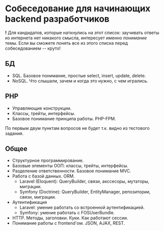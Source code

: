 # Собеседование для начинающих backend разработчиков

**!** Для кандидатов, которые наткнулись на этот список: заучивать ответы из интернета нет никакого смысла, интересует именно
*понимание* темы. Если вы сможете *понять* все из этого списка перед собеседованием -- круто!

## БД

* SQL. Базовое понимание, простые select, insert, update, delete.
* NoSQL. Что слышали, зачем и когда это нужно, с чем игрались.

## PHP

* Управляющие конструкции.
* Классы, трейты, интерфейсы.
* Базовое понимание принципа работы. PHP-FPM.

По первым двум пунктам вопросов не будет т.к. видно из тестового задания.

## Общее

* Структурное программирование.
* Базовые элементы ООП: классы, трейты, интерфейсы.
* Разделение ответственности. Базовое понимание MVC.
* Работа с базой данных. ORM.
  * Laravel (Eloquent): QueryBuilder, связи, акссесоры, мутаторы, миграции.
  * Symfony (Doctrine): QueryBuilder, EntityManager, репозитории, связи, миграции.
* Аутентификация
  * Laravel: умение работать со встроенной аутентификацией.
  * Symfony: умение работать с FOSUserBundle.
* HTTP. Методы, заголовки. Куки. Как работают сессии.
* Понимание работы с frontend'ом. JSON, AJAX, REST.
